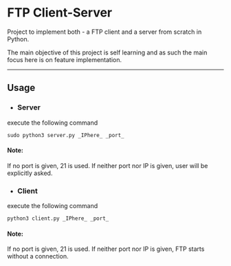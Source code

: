 # FTP Client-Server

Project to implement both - a FTP client and a server from scratch in Python.

The main objective of this project is self learning and as such the main focus here is on feature implementation.

----

## **Usage**

- ### Server
execute the following command
```
sudo python3 server.py _IPhere_ _port_

```
#### Note:
If no port is given, 21 is used.
If neither port nor IP is given, user will be explicitly asked.



- ### Client
execute the following command
```
python3 client.py _IPhere_ _port_

```
#### Note:
If no port is given, 21 is used.
If neither port nor IP is given, FTP starts without a connection.
